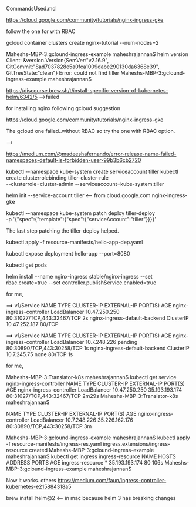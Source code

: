 CommandsUsed.md

https://cloud.google.com/community/tutorials/nginx-ingress-gke

follow the one for with RBAC

gcloud container clusters create nginx-tutorial --num-nodes=2

Maheshs-MBP-3:gclound-ingress-example maheshrajannan$ helm version
Client: &version.Version{SemVer:"v2.16.9", GitCommit:"8ad7037828e5a0fca1009dabe290130da6368e39", GitTreeState:"clean"}
Error: could not find tiller
Maheshs-MBP-3:gclound-ingress-example maheshrajannan$ 


https://discourse.brew.sh/t/install-specific-version-of-kubernetes-helm/6342/5 -->failed

for installing nginx following gcloud suggestion

https://cloud.google.com/community/tutorials/nginx-ingress-gke

The gcloud one failed..without RBAC so try the one with RBAC option.

-->

https://medium.com/@madeeshafernando/error-release-name-failed-namespaces-default-is-forbidden-user-99b3b6cb2720

kubectl --namespace kube-system create serviceaccount tiller
kubectl create clusterrolebinding tiller-cluster-rule \
 --clusterrole=cluster-admin --serviceaccount=kube-system:tiller

helm init --service-account tiller <-- from cloud.google.com nginx-ingress-gke

kubectl --namespace kube-system patch deploy tiller-deploy \
 -p '{"spec":{"template":{"spec":{"serviceAccount":"tiller"}}}}'

 The last step patching the tiller-deploy helped.

kubectl apply -f resource-manifests/hello-app-dep.yaml 

kubectl expose deployment hello-app --port=8080

kubectl get pods

helm install --name nginx-ingress stable/nginx-ingress --set rbac.create=true --set controller.publishService.enabled=true

for me,

==> v1/Service
NAME                           TYPE          CLUSTER-IP     EXTERNAL-IP  PORT(S)                     AGE
nginx-ingress-controller       LoadBalancer  10.47.250.250  <pending>    80:31027/TCP,443:32467/TCP  2s
nginx-ingress-default-backend  ClusterIP     10.47.252.187  <none>       80/TCP      

==> v1/Service
NAME                           TYPE          CLUSTER-IP    EXTERNAL-IP  PORT(S)                     AGE
nginx-ingress-controller       LoadBalancer  10.7.248.226  pending      80:30890/TCP,443:30258/TCP  1s
nginx-ingress-default-backend  ClusterIP     10.7.245.75   none         80/TCP                      1s


for me,

Maheshs-MBP-3:Translator-k8s maheshrajannan$ kubectl get service nginx-ingress-controller
NAME                       TYPE           CLUSTER-IP      EXTERNAL-IP      PORT(S)                      AGE
nginx-ingress-controller   LoadBalancer   10.47.250.250   35.193.193.174   80:31027/TCP,443:32467/TCP   2m29s
Maheshs-MBP-3:Translator-k8s maheshrajannan$ 


NAME                       TYPE           CLUSTER-IP     EXTERNAL-IP      PORT(S)                      AGE
nginx-ingress-controller   LoadBalancer   10.7.248.226   35.226.162.176   80:30890/TCP,443:30258/TCP   3m

Maheshs-MBP-3:gclound-ingress-example maheshrajannan$ kubectl apply -f resource-manifests/ingress-res.yaml 
ingress.extensions/ingress-resource created
Maheshs-MBP-3:gclound-ingress-example maheshrajannan$ kubectl get ingress ingress-resource
NAME               HOSTS   ADDRESS          PORTS   AGE
ingress-resource   *       35.193.193.174   80      106s
Maheshs-MBP-3:gclound-ingress-example maheshrajannan$ 


Now it works.
others
https://medium.com/faun/ingress-controller-kubernetes-e215884318a5

brew install helm@2 <-- in mac because helm 3 has breaking changes
